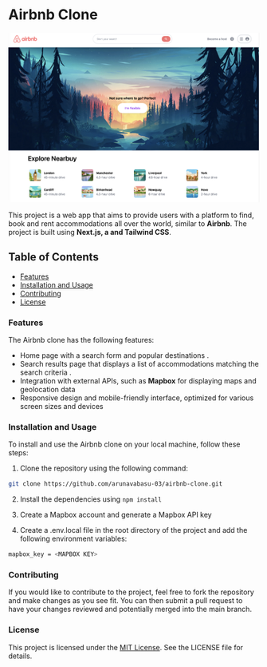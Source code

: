 # Airbnb Clone

![Screenshot of app](public/assets/build.png)

This project is a web app that aims to provide users with a platform to find, book and rent accommodations all over the world, similar to **Airbnb**. The project is built using **Next.js, a and Tailwind CSS**.

## Table of Contents

- [Features](#features)
- [Installation and Usage](#installation-and-usage)
- [Contributing](#contributing)
- [License](#license)

### Features

The Airbnb clone has the following features:

- Home page with a search form and popular destinations .
- Search results page that displays a list of accommodations matching the search criteria .
- Integration with external APIs, such as **Mapbox** for displaying maps and geolocation data 
- Responsive design and mobile-friendly interface, optimized for various screen sizes and devices

### Installation and Usage

To install and use the Airbnb clone on your local machine, follow these steps:

1. Clone the repository using the following command:

```bash
git clone https://github.com/arunavabasu-03/airbnb-clone.git
```

2. Install the dependencies using `npm install`

3. Create a Mapbox account and generate a Mapbox API key

3. Create a .env.local file in the root directory of the project and add the following environment variables:

```bash
mapbox_key = <MAPBOX KEY>
```
### Contributing
If you would like to contribute to the project, feel free to fork the repository and make changes as you see fit. You can then submit a pull request to have your changes reviewed and potentially merged into the main branch.

### License
This project is licensed under the [MIT License](https://github.com/arunavabasu-03/airbnb-clone/blob/dev/LICENSE). See the LICENSE file for details.



